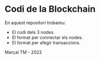 # Codi de la Blockchain
En aquest repositori trobareu:
- El codi dels 3 nodes.
- El format per connectar els nodes.
- El format per afegir transaccions. 


Marçal TM - 2022
